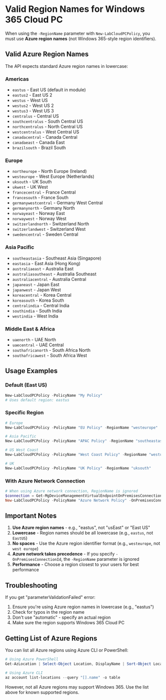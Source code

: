 # Valid Region Names for Windows 365 Cloud PC

When using the `-RegionName` parameter with `New-LabCloudPCPolicy`, you must use **Azure region names** (not Windows 365-style region identifiers).

## Valid Azure Region Names

The API expects standard Azure region names in lowercase:

### Americas
- `eastus` - East US (default in module)
- `eastus2` - East US 2
- `westus` - West US
- `westus2` - West US 2
- `westus3` - West US 3
- `centralus` - Central US
- `southcentralus` - South Central US
- `northcentralus` - North Central US
- `westcentralus` - West Central US
- `canadacentral` - Canada Central
- `canadaeast` - Canada East
- `brazilsouth` - Brazil South

### Europe
- `northeurope` - North Europe (Ireland)
- `westeurope` - West Europe (Netherlands)
- `uksouth` - UK South
- `ukwest` - UK West
- `francecentral` - France Central
- `francesouth` - France South
- `germanywestcentral` - Germany West Central
- `germanynorth` - Germany North
- `norwayeast` - Norway East
- `norwaywest` - Norway West
- `switzerlandnorth` - Switzerland North
- `switzerlandwest` - Switzerland West
- `swedencentral` - Sweden Central

### Asia Pacific
- `southeastasia` - Southeast Asia (Singapore)
- `eastasia` - East Asia (Hong Kong)
- `australiaeast` - Australia East
- `australiasoutheast` - Australia Southeast
- `australiacentral` - Australia Central
- `japaneast` - Japan East
- `japanwest` - Japan West
- `koreacentral` - Korea Central
- `koreasouth` - Korea South
- `centralindia` - Central India
- `southindia` - South India
- `westindia` - West India

### Middle East & Africa
- `uaenorth` - UAE North
- `uaecentral` - UAE Central
- `southafricanorth` - South Africa North
- `southafricawest` - South Africa West

## Usage Examples

### Default (East US)
```powershell
New-LabCloudPCPolicy -PolicyName "My Policy"
# Uses default region: eastus
```

### Specific Region
```powershell
# Europe
New-LabCloudPCPolicy -PolicyName "EU Policy" -RegionName "westeurope"

# Asia Pacific
New-LabCloudPCPolicy -PolicyName "APAC Policy" -RegionName "southeastasia"

# US West Coast
New-LabCloudPCPolicy -PolicyName "West Coast Policy" -RegionName "westus2"

# UK
New-LabCloudPCPolicy -PolicyName "UK Policy" -RegionName "uksouth"
```

### With Azure Network Connection
```powershell
# When using Azure network connection, RegionName is ignored
$connection = Get-MgDeviceManagementVirtualEndpointOnPremisesConnection | Select-Object -First 1
New-LabCloudPCPolicy -PolicyName "Azure Network Policy" -OnPremisesConnectionId $connection.Id
```

## Important Notes

1. **Use Azure region names** - e.g., "eastus", not "usEast" or "East US"
2. **Lowercase** - Region names should be all lowercase (e.g., `eastus`, not `EastUS`)
3. **No spaces** - Use the Azure region identifier format (e.g., `westeurope`, not `west europe`)
4. **Azure network takes precedence** - If you specify `-OnPremisesConnectionId`, the `-RegionName` parameter is ignored
5. **Performance** - Choose a region closest to your users for best performance

## Troubleshooting

If you get "parameterValidationFailed" error:
1. Ensure you're using Azure region names in lowercase (e.g., "eastus")
2. Check for typos in the region name
3. Don't use "automatic" - specify an actual region
4. Make sure the region supports Windows 365 Cloud PC

## Getting List of Azure Regions

You can list all Azure regions using Azure CLI or PowerShell:

```powershell
# Using Azure PowerShell
Get-AzLocation | Select-Object Location, DisplayName | Sort-Object Location

# Using Azure CLI
az account list-locations --query "[].name" -o table
```

However, not all Azure regions may support Windows 365. Use the list above for known supported regions.
